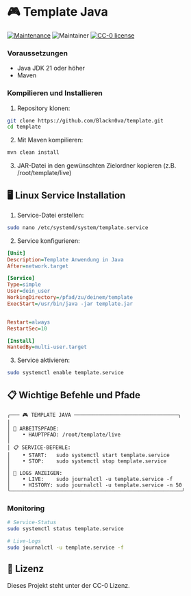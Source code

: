 # 🎮 Template Java

[![Maintenance](https://img.shields.io/badge/Maintained%3F-yes-green.svg)](https://GitHub.com/Blackn0va/template/graphs/commit-activity)
![Maintainer](https://img.shields.io/badge/maintainer-Blackn0va-blue)
[![CC-0 license](https://img.shields.io/badge/License-CC--0-blue.svg)](https://creativecommons.org/licenses/by-nd/4.0)

### Voraussetzungen
- Java JDK 21 oder höher
- Maven

### Kompilieren und Installieren

1. Repository klonen:
```bash
git clone https://github.com/Blackn0va/template.git
cd template
```

2. Mit Maven kompilieren:
```bash
mvn clean install
```

3. JAR-Datei in den gewünschten Zielordner kopieren (z.B. /root/template/live)

## 🖥️ Linux Service Installation

1. Service-Datei erstellen:
```bash
sudo nano /etc/systemd/system/template.service
```

2. Service konfigurieren:
```ini
[Unit]
Description=Template Anwendung in Java
After=network.target

[Service]
Type=simple
User=dein_user
WorkingDirectory=/pfad/zu/deinem/template
ExecStart=/usr/bin/java -jar template.jar


Restart=always
RestartSec=10

[Install]
WantedBy=multi-user.target
```

3. Service aktivieren:
```bash
sudo systemctl enable template.service
```

## 📋 Wichtige Befehle und Pfade

```
╭─── 🎮 TEMPLATE JAVA ──────────────────────────────────╮
│                                                                                                                 
│ 📂 ARBEITSPFADE:                                          
│    • HAUPTPFAD: /root/template/live                        
│                                                             
│ 📋 SERVICE-BEFEHLE:                                         
│    • START:   sudo systemctl start template.service         
│    • STOP:    sudo systemctl stop template.service         
│                                                             
│ 📜 LOGS ANZEIGEN:                                           
│    • LIVE:    sudo journalctl -u template.service -f       
│    • HISTORY: sudo journalctl -u template.service -n 50    
╰────────────────────────────────────────────────────────╯
```

### Monitoring
```bash
# Service-Status
sudo systemctl status template.service

# Live-Logs
sudo journalctl -u template.service -f
```

## 📝 Lizenz

Dieses Projekt steht unter der CC-0 Lizenz.
